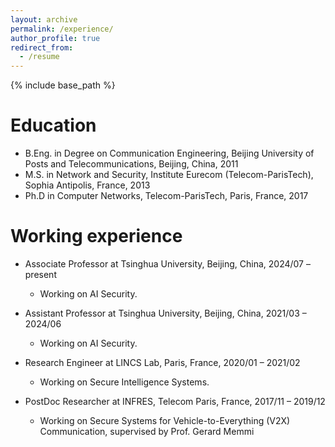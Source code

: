 ```yaml
---
layout: archive
permalink: /experience/
author_profile: true
redirect_from:
  - /resume
---
```


{% include base_path %}

Education
======
* B.Eng. in Degree on Communication Engineering, Beijing University of Posts and Telecommunications, Beijing, China, 2011
* M.S. in Network and Security, Institute Eurecom (Telecom-ParisTech), Sophia Antipolis, France, 2013
* Ph.D in Computer Networks, Telecom-ParisTech, Paris, France, 2017

Working experience
======
* Associate Professor at Tsinghua University, Beijing, China, 2024/07 – present 
  * Working on AI Security.

* Assistant Professor at Tsinghua University, Beijing, China, 2021/03 – 2024/06
  * Working on AI Security.

* Research Engineer at LINCS Lab, Paris, France, 2020/01 – 2021/02 
  * Working on Secure Intelligence Systems.

* PostDoc Researcher at INFRES, Telecom Paris, France, 2017/11 – 2019/12 
  * Working on Secure Systems for Vehicle-to-Everything (V2X) Communication, supervised by Prof. Gerard Memmi
